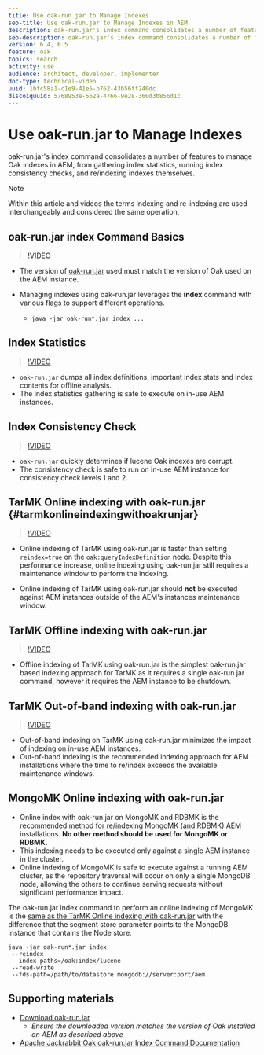 ```yaml
---
title: Use oak-run.jar to Manage Indexes
seo-title: Use oak-run.jar to Manage Indexes in AEM
description: oak-run.jar's index command consolidates a number of features to manage Oak indexes in AEM, from gathering index statistics, running index consistency checks, and re/indexing indexes themselves.
seo-description: oak-run.jar's index command consolidates a number of features to manage Oak indexes in AEM, from gathering index statistics, running index consistency checks, and re/indexing indexes themselves.
version: 6.4, 6.5
feature: oak
topics: search
activity: use
audience: architect, developer, implementer
doc-type: technical-video
uuid: 1bfc58a1-c1e9-41e5-b762-43b56ff240dc
discoiquuid: 5768953e-562a-4766-9e28-360d3b856d1c
---
```


# Use oak-run.jar to Manage Indexes

oak-run.jar's index command consolidates a number of features to manage Oak indexes in AEM, from gathering index statistics, running index consistency checks, and re/indexing indexes themselves.

>[!NOTE]
>
>Within this article and videos the terms indexing and re-indexing are used interchangeably and considered the same operation.

## oak-run.jar index Command Basics

>[!VIDEO](https://video.tv.adobe.com/v/21475/?quality=9)

* The version of [oak-run.jar](https://repository.apache.org/service/local/artifact/maven/redirect?r=releases&g=org.apache.jackrabbit&a=oak-run&v=1.8.0) used must match the version of Oak used on the AEM instance.
* Managing indexes using oak-run.jar leverages the **index** command with various flags to support different operations.

    * `java -jar oak-run*.jar index ...`

## Index Statistics

>[!VIDEO](https://video.tv.adobe.com/v/21477/?quality=12)

* `oak-run.jar` dumps all index definitions, important index stats and index contents for offline analysis.
* The index statistics gathering is safe to execute on in-use AEM instances.

## Index Consistency Check

>[!VIDEO](https://video.tv.adobe.com/v/21476/?quality=12)

* `oak-run.jar` quickly determines if lucene Oak indexes are corrupt.
* The consistency check is safe to run on in-use AEM instance for consistency check levels 1 and 2.

## TarMK Online indexing with oak-run.jar {#tarmkonlineindexingwithoakrunjar}

>[!VIDEO](https://video.tv.adobe.com/v/21479/?quality=12)

* Online indexing of TarMK using oak-run.jar is faster than setting `reindex=true` on the `oak:queryIndexDefinition` node. Despite this performance increase, online indexing using oak-run.jar still requires a maintenance window to perform the indexing.

* Online indexing of TarMK using oak-run.jar should **not** be executed against AEM instances outside of the AEM's instances maintenance window.

## TarMK Offline indexing with oak-run.jar

>[!VIDEO](https://video.tv.adobe.com/v/21478/?quality=12)

* Offline indexing of TarMK using oak-run.jar is the simplest oak-run.jar based indexing approach for TarMK as it requires a single oak-run.jar command, however it requires the AEM instance to be shutdown.

## TarMK Out-of-band indexing with oak-run.jar

>[!VIDEO](https://video.tv.adobe.com/v/21480/?quality=12)

* Out-of-band indexing on TarMK using oak-run.jar minimizes the impact of indexing on in-use AEM instances.
* Out-of-band indexing is the recommended indexing approach for AEM installations where the time to re/index exceeds the available maintenance windows.

## MongoMK Online indexing with oak-run.jar

* Online index with oak-run.jar on MongoMK and RDBMK is the recommended method for re/indexing MongoMK (and RDBMK) AEM installations. **No other method should be used for MongoMK or RDBMK.**
* This indexing needs to be executed only against a single AEM instance in the cluster.
* Online indexing of MongoMK is safe to execute against a running AEM cluster, as the repository traversal will occur on only a single MongoDB node, allowing the others to continue serving requests without significant performance impact.

The oak-run.jar index command to perform an online indexing of MongoMK is the [same as the TarMK Online indexing with oak-run.jar](#tarmkonlineindexingwithoakrunjar) with the difference that the segment store parameter points to the MongoDB instance that contains the Node store.

```
java -jar oak-run*.jar index
 --reindex
 --index-paths=/oak:index/lucene
 --read-write
 --fds-path=/path/to/datastore mongodb://server:port/aem
```

## Supporting materials

* [Download oak-run.jar](https://repository.apache.org/#nexus-search;gav~org.apache.jackrabbit~oak-run~~~~kw,versionexpand)
    * *Ensure the downloaded version matches the version of Oak installed on AEM as described above*
* [Apache Jackrabbit Oak oak-run.jar Index Command Documentation](https://jackrabbit.apache.org/oak/docs/query/oak-run-indexing.html)

